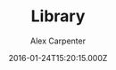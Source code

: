 ---
title: Library
github: https://github.com/alexcarpenter/library-jekyll-theme
demo: https://alexcarpenter.me/library-jekyll-theme/
author: Alex Carpenter
ssg:
  - Jekyll
cms:
  - No Cms
date: 2016-01-24T15:20:15.000Z
description: Create a digital bookshelf using Jekyll.
stale: true
disabled_reason: demo url not found
disabled: true
---